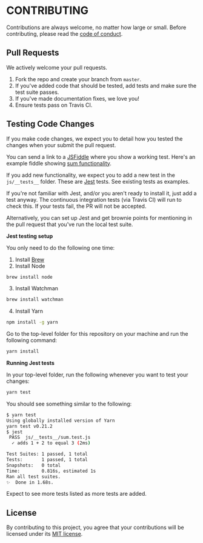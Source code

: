 # CONTRIBUTING

Contributions are always welcome, no matter how large or small. Before contributing, please read the [code of conduct](CODE_OF_CONDUCT.md).

## Pull Requests

We actively welcome your pull requests.

1. Fork the repo and create your branch from `master`.
1. If you've added code that should be tested, add tests and make sure the test suite passes.
1. If you've made documentation fixes, we love you!
1. Ensure tests pass on Travis CI.

## Testing Code Changes

If you make code changes, we expect you to detail how you tested the changes when your submit the pull request.

You can send a link to a [JSFiddle](https://jsfiddle.net/) where you show a working test. Here's an example fiddle showing [sum functionality](https://jsfiddle.net/caabernathy/5mz4qusa/).

If you add new functionality, we expect you to add a new test in the `js/__tests__` folder. These are [Jest](http://facebook.github.io/jest/) tests. See existing tests as examples.

If you're not familiar with Jest, and/or you aren't ready to install it, just add a test anyway. The continuous integration tests (via Travis CI) will run to check this. If your tests fail, the PR will not be accepted.

Alternatively, you can set up Jest and get brownie points for mentioning in the pull request that you've run the local test suite.

**Jest testing setup**

You only need to do the following one time:

1. Install [Brew](http://brew.sh/)
2. Install Node
```sh
brew install node
```
3. Install Watchman
```sh
brew install watchman
```
4. Install Yarn
```sh
npm install -g yarn
```


Go to the top-level folder for this repository on your machine and run the following command:

```sh
yarn install
```

**Running Jest tests**

In your top-level folder, run the following whenever you want to test your changes:

```sh
yarn test
```
You should see something similar to the following:

```sh
$ yarn test
Using globally installed version of Yarn
yarn test v0.21.2
$ jest
 PASS  js/__tests__/sum.test.js
  ✓ adds 1 + 2 to equal 3 (2ms)

Test Suites: 1 passed, 1 total
Tests:       1 passed, 1 total
Snapshots:   0 total
Time:        0.816s, estimated 1s
Ran all test suites.
✨  Done in 1.68s.
```

Expect to see more tests listed as more tests are added.



## License

By contributing to this project, you agree that your contributions will be licensed under its [MIT license](LICENSE).